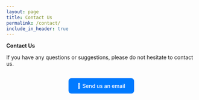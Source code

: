 ```yaml
---
layout: page
title: Contact Us
permalink: /contact/
include_in_header: true
---
```


**Contact Us**

If you have any questions or suggestions, please do not hesitate to contact us.

<div style="text-align: center; margin: 30px 0;">
  <a href="mailto:contact@asapps.fr" style="display: inline-block; background-color: #007AFF; color: white; padding: 12px 24px; text-decoration: none; border-radius: 8px; font-weight: 500; transition: background-color 0.2s ease;" onmouseover="this.style.backgroundColor='#0056CC'" onmouseout="this.style.backgroundColor='#007AFF'">
    📧 Send us an email
  </a>
</div>
